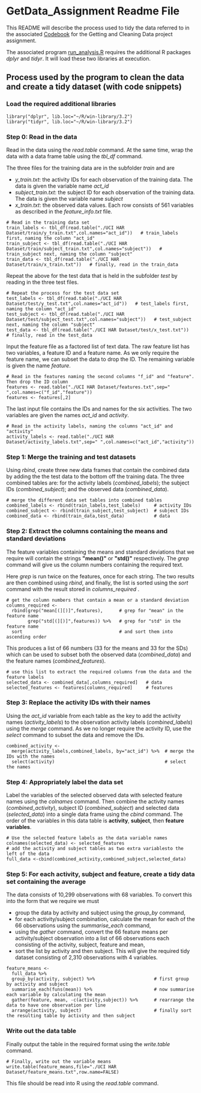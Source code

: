 # GetData_Assignment Readme File


This README will describe the process used to tidy the data referred to in the associated [Codebook](https://github.com/wilsonae/GetData_Assignment/blob/master/Codebook.rmd) for the Getting and Cleaning Data project assignment.

The associated program [run_analysis.R](https://github.com/wilsonae/GetData_Assignment/blob/master/run_analysis.R) requires the additional R packages *dplyr* and *tidyr*.  It will load these two libraries at execution.

## Process used by the program to clean the data and create a tidy dataset (with code snippets)

### Load the required additional libraries
```
library("dplyr", lib.loc="~/R/win-library/3.2")
library("tidyr", lib.loc="~/R/win-library/3.2")
```

### Step 0: Read in the data
Read in the data using the *read.table* command.  At the same time, wrap the data with a data frame table using the *tbl_df* command. 

The three files for the training data are in the subfolder *train* and are
- *y_train.txt*: the activity IDs for each observation of the training data.  The data is given the variable name *act_id*
- *subject_train.txt*: the subject ID for each observation of the training data.  The data is given the variable name *subject*
- *x_train.txt*: the observed data values.  Each row consists of 561 variables as described in the *feature_info.txt* file.
```
# Read in the training data set
train_labels <- tbl_df(read.table("./UCI HAR Dataset/train/y_train.txt",col.names="act_id"))   # train_labels first, naming the column "act_id"
train_subject <- tbl_df(read.table("./UCI HAR Dataset/train/subject_train.txt",col.names="subject"))   # train_subject next, naming the column "subject"
train_data <- tbl_df(read.table("./UCI HAR Dataset/train/x_train.txt"))   # finally, read in the train_data
```

Repeat the above for the test data that is held in the subfolder *test* by reading in the three test files.
```
# Repeat the process for the test data set
test_labels <- tbl_df(read.table("./UCI HAR Dataset/test/y_test.txt",col.names="act_id"))   # test_labels first, naming the column "act_id"
test_subject <- tbl_df(read.table("./UCI HAR Dataset/test/subject_test.txt",col.names="subject"))   # test_subject next, naming the column "subject"
test_data <- tbl_df(read.table("./UCI HAR Dataset/test/x_test.txt"))   # finally, read in the test_data
```

Input the feature file as a factored list of text data.  The raw feature list has two variables, a feature ID and a feature name.  As we only require the feature name, we can subset the data to drop the ID.  The remaining variable is given the name *feature*.
```
# Read in the features naming the second columns "f_id" and "feature".  Then drop the ID column
features <- read.table("./UCI HAR Dataset/features.txt",sep=" ",col.names=c("f_id","feature"))
features <- features[,2]
```

The last input file contains the IDs and names for the six activities.  The two variables are given the names *act_id* and *activity*.  
```
# Read in the activity labels, naming the columns "act_id" and "activity"
activity_labels <- read.table("./UCI HAR Dataset/activity_labels.txt",sep=" ",col.names=c("act_id","activity"))
```

### Step 1: Merge the training and test datasets
Using *rbind*, create three new data frames that contain the combined data by adding the the test data to the bottom off the training data.  The three combined tables are: for the activity labels (*combined_labels*); the subject IDs (*combined_subject*); and the observed data (*combined_data*).
```
# merge the different data set tables into combined tables
combined_labels <- rbind(train_labels,test_labels)     # activity IDs
combined_subject <- rbind(train_subject,test_subject)  # subject IDs
combined_data <- rbind(train_data,test_data)           # data
```

### Step 2: Extract the columns containing the means and standard deviations
The feature variables containing the means and standard deviations that we require will contain the strings **"mean()"** or **"std()"** respectively.  The *grep* command will give us the column numbers containing the required text.

Here *grep* is run twice on the features, once for each string.  The two results are then combined using *rbind*, and finally, the list is sorted using the *sort* command with the result stored in *columns_required* .
```
# get the column numbers that contain a mean or a standard deviation
columns_required <-
  rbind(grep("mean[(][)]",features),      # grep for "mean" in the feature name
        grep("std[(][)]",features)) %>%   # grep for "std" in the feature name
  sort                                    # and sort them into ascending order
```
This produces a list of 66 numbers (33 for the means and 33 for the SDs) which can be used to subset both the observed data (*combined_data*) and the feature names (*combined_features*).
```
# use this list to extract the required columns from the data and the feature labels
selected_data <- combined_data[,columns_required]   # data
selected_features <- features[columns_required]     # features
```

### Step 3: Replace the activity IDs with their names
Using the *act_id* variable from each table as the key to add the activity names (*activity_labels*) to the observation activity labels (*combined_labels*) using the *merge* command.  As we no longer require the activity ID, use the *select* command to subset the data and remove the IDs.
```
combined_activity <- 
  merge(activity_labels,combined_labels, by="act_id") %>%  # merge the IDs with the names
  select(activity)                                         # select the names
```

### Step 4: Appropriately label the data set
Label the variables of the selected observed data with selected feature names using the *colnames* command.  Then combine the activity names (*combined_activity*), subject ID (*combined_subject*) and selected data (*selected_data*) into a single data frame using the *cbind* command.  The order of the variables in this data table is **activity**, **subject**, then **feature variables**.
```
# Use the selected feature labels as the data variable names
colnames(selected_data) <- selected_features
# add the activity and subject tables as two extra variablesto the left of the data
full_data <-cbind(combined_activity,combined_subject,selected_data)
```

### Step 5: For each activity, subject and feature, create a tidy data set containing the average 
The data consists of 10,299 observations with 68 variables.  To convert this into the form that we require we must
- group the data by activity and subject using the *group_by* command,
- for each activity/subject combination, calculate the mean for each of the 66 observations using the *summarise_each* command,
- using the *gather* command, convert the 66 feature means per activity/subject observation into a list of 66 observations each consisting of the activity, subject, feature and mean,
- sort the list by activity and then subject.
This will give the required tidy dataset consisting of 2,310 observations with 4 variables.
```
feature_means <-
  full_data %>%
  group_by(activity, subject) %>%                      # first group by activity and subject
  summarise_each(funs(mean)) %>%                       # now summarise each variable by calculating the mean
  gather(feature, mean, -c(activity,subject)) %>%      # rearrange the data to have one observation per line
  arrange(activity, subject)                           # finally sort the resulting table by activity and then subject
```

### Write out the data table
Finally output the table in the required format using the *write.table* command.
```
# Finally, write out the variable means
write.table(feature_means,file="./UCI HAR Dataset/feature_means.txt",row.name=FALSE)
```
This file should be read into R using the *read.table* command.

